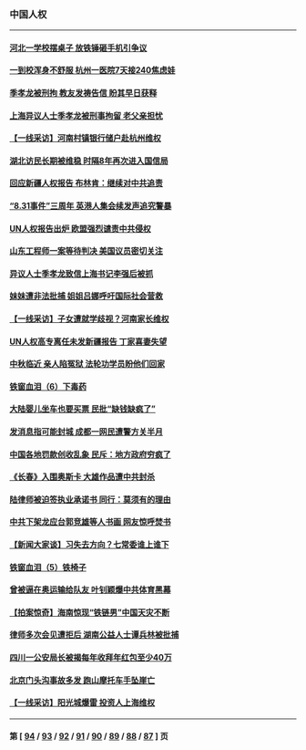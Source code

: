 ### 中国人权
---
#### [河北一学校摆桌子 放铁锤砸手机引争议](../../pages/ncid278/n13816760.md) 
#### [一到校浑身不舒服 杭州一医院7天接240焦虑娃](../../pages/ncid278/n13816743.md) 
#### [季孝龙被刑拘 教友发祷告信 盼其早日获释](../../pages/ncid278/n13816586.md) 
#### [上海异议人士季孝龙被刑事拘留 老父亲担忧](../../pages/ncid278/n13816449.md) 
#### [【一线采访】河南村镇银行储户赴杭州维权](../../pages/ncid278/n13816151.md) 
#### [湖北访民长期被维稳 时隔8年再次进入国信局](../../pages/ncid278/n13816084.md) 
#### [回应新疆人权报告 布林肯：继续对中共追责](../../pages/ncid278/n13815660.md) 
#### [“8.31事件”三周年 英港人集会续发声追究警暴](../../pages/ncid278/n13815643.md) 
#### [UN人权报告出炉 欧盟强烈谴责中共侵权](../../pages/ncid278/n13815391.md) 
#### [山东工程师一案等待判决 美国议员密切关注](../../pages/ncid278/n13815065.md) 
#### [异议人士季孝龙致信上海书记李强后被抓](../../pages/ncid278/n13815171.md) 
#### [妹妹遭非法批捕 姐姐吕娜呼吁国际社会营救](../../pages/ncid278/n13814832.md) 
#### [【一线采访】子女遭就学歧视？河南家长维权](../../pages/ncid278/n13814638.md) 
#### [UN人权高专离任未发新疆报告 丁家喜妻失望](../../pages/ncid278/n13814673.md) 
#### [中秋临近 亲人陷冤狱 法轮功学员盼他们回家](../../pages/ncid278/n13814674.md) 
#### [铁窗血泪（6）下毒药](../../pages/ncid278/n13793192.md) 
#### [大陆婴儿坐车也要买票 民批“缺钱缺疯了”](../../pages/ncid278/n13814495.md) 
#### [发消息指可能封城 成都一网民遭警方关半月](../../pages/ncid278/n13814178.md) 
#### [中国各地罚款创收乱象 民斥：地方政府穷疯了](../../pages/ncid278/n13813735.md) 
#### [《长春》入围奥斯卡 大雄作品遭中共封杀](../../pages/ncid278/n13813594.md) 
#### [陆律师被迫签执业承诺书 同行：莫须有的理由](../../pages/ncid278/n13813299.md) 
#### [中共下架龙应台郭竞雄等人书画 网友惊呼焚书](../../pages/ncid278/n13812903.md) 
#### [【新闻大家谈】习失去方向？七常委谁上谁下](../../pages/ncid278/n13813143.md) 
#### [铁窗血泪（5）铁椅子](../../pages/ncid278/n13805871.md) 
#### [曾被逼在奥运输给队友 叶钊颖爆中共体育黑幕](../../pages/ncid278/n13811680.md) 
#### [【拍案惊奇】海南惊现“铁链男”中国天灾不断](../../pages/ncid278/n13810847.md) 
#### [律师多次会见遭拒后 湖南公益人士谭兵林被批捕](../../pages/ncid278/n13811523.md) 
#### [四川一公安局长被揭每年收拜年红包至少40万](../../pages/ncid278/n13811488.md) 
#### [北京门头沟事故多发 跑山摩托车手坠崖亡](../../pages/ncid278/n13811392.md) 
#### [【一线采访】阳光城爆雷 投资人上海维权](../../pages/ncid278/n13810845.md) 

---
#### 第 [ [94](./94.md) / [93](./93.md) / [92](./92.md) / [91](./91.md) / [90](./90.md) / [89](./89.md) / [88](./88.md) / [87](./87.md) ] 页
